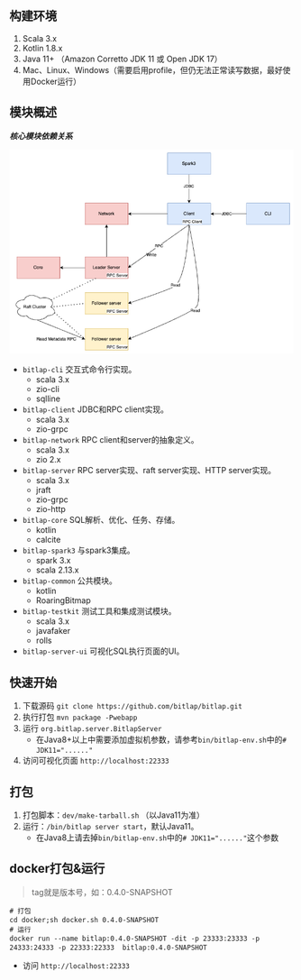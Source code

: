 ## 构建环境

1. Scala 3.x
2. Kotlin 1.8.x
3. Java 11+ （Amazon Corretto JDK 11 或 Open JDK 17）
4. Mac、Linux、Windows（需要启用profile，但仍无法正常读写数据，最好使用Docker运行）

## 模块概述

***核心模块依赖关系***

![](./bitlap-structure.png)

- `bitlap-cli`       交互式命令行实现。
  - scala 3.x
  - zio-cli
  - sqlline
- `bitlap-client`    JDBC和RPC client实现。
  - scala 3.x
  - zio-grpc
- `bitlap-network`   RPC client和server的抽象定义。
  - scala 3.x
  - zio 2.x
- `bitlap-server`    RPC server实现、raft server实现、HTTP server实现。
  - scala 3.x
  - jraft
  - zio-grpc
  - zio-http
- `bitlap-core`      SQL解析、优化、任务、存储。
  - kotlin
  - calcite
- `bitlap-spark3`    与spark3集成。
  - spark 3.x
  - scala 2.13.x
- `bitlap-common`    公共模块。
  - kotlin
  - RoaringBitmap
- `bitlap-testkit`   测试工具和集成测试模块。
  - scala 3.x
  - javafaker
  - rolls
- `bitlap-server-ui` 可视化SQL执行页面的UI。

## 快速开始

1. 下载源码 `git clone https://github.com/bitlap/bitlap.git`
2. 执行打包 `mvn package -Pwebapp`
3. 运行 `org.bitlap.server.BitlapServer`
   - 在Java8+以上中需要添加虚拟机参数，请参考`bin/bitlap-env.sh`中的`# JDK11="......"`
4. 访问可视化页面 `http://localhost:22333`

## 打包

1. 打包脚本：`dev/make-tarball.sh` （以Java11为准）
2. 运行：`/bin/bitlap server start`，默认Java11。
   - 在Java8上请去掉`bin/bitlap-env.sh`中的`# JDK11="......"`这个参数

## docker打包&运行

> tag就是版本号，如：0.4.0-SNAPSHOT
```
# 打包
cd docker;sh docker.sh 0.4.0-SNAPSHOT
# 运行 
docker run --name bitlap:0.4.0-SNAPSHOT -dit -p 23333:23333 -p 24333:24333 -p 22333:22333  bitlap:0.4.0-SNAPSHOT
```
- 访问 `http://localhost:22333`